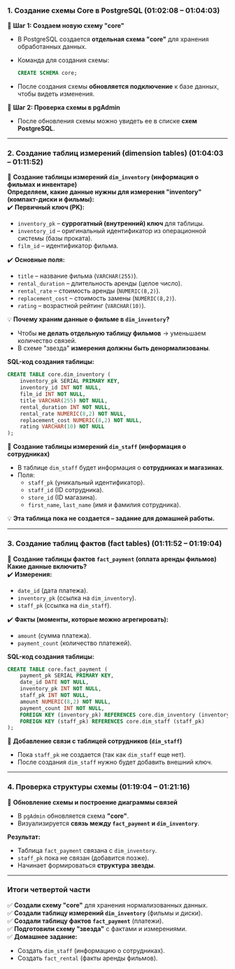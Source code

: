 ### **1. Создание схемы Core в PostgreSQL (01:02:08 – 01:04:03)**

📌 **Шаг 1: Создаем новую схему "core"**

- В PostgreSQL создается **отдельная схема "core"** для хранения обработанных данных.
- Команда для создания схемы:
    
    ```sql
    CREATE SCHEMA core;
    ```
    
- После создания схемы **обновляется подключение** к базе данных, чтобы видеть изменения.

📌 **Шаг 2: Проверка схемы в pgAdmin**

- После обновления схемы можно увидеть ее в списке **схем PostgreSQL**.

---

### **2. Создание таблиц измерений (dimension tables) (01:04:03 – 01:11:52)**

📌 **Создание таблицы измерений `dim_inventory` (информация о фильмах и инвентаре)**  
**Определяем, какие данные нужны для измерения "inventory" (компакт-диски и фильмы):**  
✔️ **Первичный ключ (PK):**

- `inventory_pk` – **суррогатный (внутренний) ключ** для таблицы.
- `inventory_id` – оригинальный идентификатор из операционной системы (базы проката).
- `film_id` – идентификатор фильма.

✔️ **Основные поля:**

- `title` – название фильма (`VARCHAR(255)`).
- `rental_duration` – длительность аренды (целое число).
- `rental_rate` – стоимость аренды (`NUMERIC(8,2)`).
- `replacement_cost` – стоимость замены (`NUMERIC(8,2)`).
- `rating` – возрастной рейтинг (`VARCHAR(10)`).

💡 **Почему храним данные о фильме в `dim_inventory`?**

- Чтобы **не делать отдельную таблицу фильмов** → уменьшаем количество связей.
- В схеме "звезда" **измерения должны быть денормализованы**.

**SQL-код создания таблицы:**

```sql
CREATE TABLE core.dim_inventory (
    inventory_pk SERIAL PRIMARY KEY,
    inventory_id INT NOT NULL,
    film_id INT NOT NULL,
    title VARCHAR(255) NOT NULL,
    rental_duration INT NOT NULL,
    rental_rate NUMERIC(8,2) NOT NULL,
    replacement_cost NUMERIC(8,2) NOT NULL,
    rating VARCHAR(10) NOT NULL
);
```

📌 **Создание таблицы измерений `dim_staff` (информация о сотрудниках)**

- В таблице `dim_staff` будет информация о **сотрудниках и магазинах**.
- Поля:
    - `staff_pk` (уникальный идентификатор).
    - `staff_id` (ID сотрудника).
    - `store_id` (ID магазина).
    - `first_name`, `last_name` (имя и фамилия сотрудника).

💡 **Эта таблица пока не создается – задание для домашней работы.**

---

### **3. Создание таблиц фактов (fact tables) (01:11:52 – 01:19:04)**

📌 **Создание таблицы фактов `fact_payment` (оплата аренды фильмов)**  
**Какие данные включить?**  
✔️ **Измерения:**

- `date_id` (дата платежа).
- `inventory_pk` (ссылка на `dim_inventory`).
- `staff_pk` (ссылка на `dim_staff`).

✔️ **Факты (моменты, которые можно агрегировать):**

- `amount` (сумма платежа).
- `payment_count` (количество платежей).

**SQL-код создания таблицы:**

```sql
CREATE TABLE core.fact_payment (
    payment_pk SERIAL PRIMARY KEY,
    date_id DATE NOT NULL,
    inventory_pk INT NOT NULL,
    staff_pk INT NOT NULL,
    amount NUMERIC(8,2) NOT NULL,
    payment_count INT NOT NULL,
    FOREIGN KEY (inventory_pk) REFERENCES core.dim_inventory (inventory_pk),
    FOREIGN KEY (staff_pk) REFERENCES core.dim_staff (staff_pk)
);
```

📌 **Добавление связи с таблицей сотрудников (`dim_staff`)**

- Пока `staff_pk` не создается (так как `dim_staff` еще нет).
- После создания `dim_staff` нужно будет добавить внешний ключ.

---

### **4. Проверка структуры схемы (01:19:04 – 01:21:16)**

📌 **Обновление схемы и построение диаграммы связей**

- В `pgAdmin` обновляется схема **"core"**.
- Визуализируется **связь между `fact_payment` и `dim_inventory`**.

**Результат:**

- Таблица `fact_payment` связана с `dim_inventory`.
- `staff_pk` пока не связан (добавится позже).
- Начинает формироваться **структура звезды**.

---

### **Итоги четвертой части**

✅ **Создали схему "core"** для хранения нормализованных данных.  
✅ **Создали таблицу измерений `dim_inventory`** (фильмы и диски).  
✅ **Создали таблицу фактов `fact_payment`** (платежи).  
✅ **Подготовили схему "звезда"** с фактами и измерениями.  
✅ **Домашнее задание:**

- Создать `dim_staff` (информацию о сотрудниках).
- Создать `fact_rental` (факты аренды фильмов).